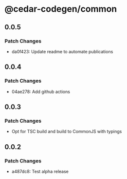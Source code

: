 # @cedar-codegen/common

## 0.0.5

### Patch Changes

- da0f423: Update readme to automate publications

## 0.0.4

### Patch Changes

- 04ae278: Add github actions

## 0.0.3

### Patch Changes

- Opt for TSC build and build to CommonJS with typings

## 0.0.2

### Patch Changes

- a487dc8: Test alpha release
